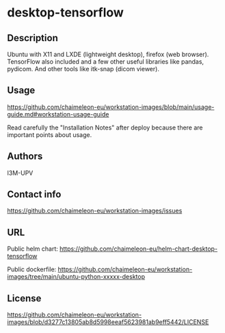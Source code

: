 # desktop-tensorflow

## Description
Ubuntu with X11 and LXDE (lightweight desktop), firefox (web browser).  
TensorFlow also included and a few other useful libraries like pandas, pydicom.
And other tools like itk-snap (dicom viewer).

## Usage
https://github.com/chaimeleon-eu/workstation-images/blob/main/usage-guide.md#workstation-usage-guide

Read carefully the "Installation Notes" after deploy because there are important points about usage.

## Authors
I3M-UPV

## Contact info
https://github.com/chaimeleon-eu/workstation-images/issues

## URL
Public helm chart:
https://github.com/chaimeleon-eu/helm-chart-desktop-tensorflow

Public dockerfile:
https://github.com/chaimeleon-eu/workstation-images/tree/main/ubuntu-python-xxxxx-desktop

## License
https://github.com/chaimeleon-eu/workstation-images/blob/d3277c13805ab8d5998eeaf5623981ab9eff5442/LICENSE

